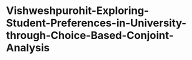 # Vishweshpurohit-Exploring-Student-Preferences-in-University-through-Choice-Based-Conjoint-Analysis